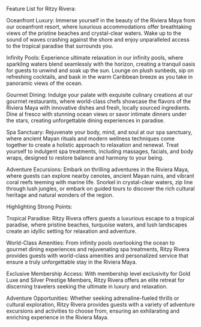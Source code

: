 Feature List for Ritzy Rivera:

Oceanfront Luxury: Immerse yourself in the beauty of the Riviera Maya from our oceanfront resort, where luxurious accommodations offer breathtaking views of the pristine beaches and crystal-clear waters. Wake up to the sound of waves crashing against the shore and enjoy unparalleled access to the tropical paradise that surrounds you.

Infinity Pools: Experience ultimate relaxation in our infinity pools, where sparkling waters blend seamlessly with the horizon, creating a tranquil oasis for guests to unwind and soak up the sun. Lounge on plush sunbeds, sip on refreshing cocktails, and bask in the warm Caribbean breeze as you take in panoramic views of the ocean.

Gourmet Dining: Indulge your palate with exquisite culinary creations at our gourmet restaurants, where world-class chefs showcase the flavors of the Riviera Maya with innovative dishes and fresh, locally sourced ingredients. Dine al fresco with stunning ocean views or savor intimate dinners under the stars, creating unforgettable dining experiences in paradise.

Spa Sanctuary: Rejuvenate your body, mind, and soul at our spa sanctuary, where ancient Mayan rituals and modern wellness techniques come together to create a holistic approach to relaxation and renewal. Treat yourself to indulgent spa treatments, including massages, facials, and body wraps, designed to restore balance and harmony to your being.

Adventure Excursions: Embark on thrilling adventures in the Riviera Maya, where guests can explore nearby cenotes, ancient Mayan ruins, and vibrant coral reefs teeming with marine life. Snorkel in crystal-clear waters, zip line through lush jungles, or embark on guided tours to discover the rich cultural heritage and natural wonders of the region.

Highlighting Strong Points:

Tropical Paradise: Ritzy Rivera offers guests a luxurious escape to a tropical paradise, where pristine beaches, turquoise waters, and lush landscapes create an idyllic setting for relaxation and adventure.

World-Class Amenities: From infinity pools overlooking the ocean to gourmet dining experiences and rejuvenating spa treatments, Ritzy Rivera provides guests with world-class amenities and personalized service that ensure a truly unforgettable stay in the Riviera Maya.

Exclusive Membership Access: With membership level exclusivity for Gold Luxe and Silver Prestige Members, Ritzy Rivera offers an elite retreat for discerning travelers seeking the ultimate in luxury and relaxation.

Adventure Opportunities: Whether seeking adrenaline-fueled thrills or cultural exploration, Ritzy Rivera provides guests with a variety of adventure excursions and activities to choose from, ensuring an exhilarating and enriching experience in the Riviera Maya.